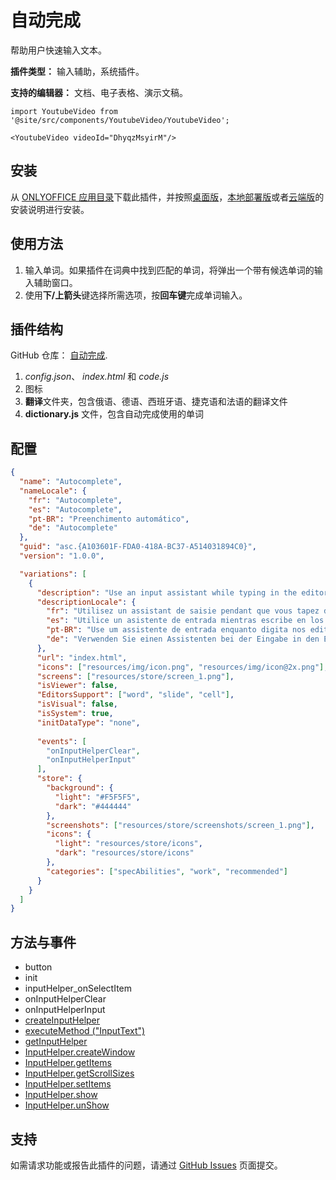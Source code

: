 # 自动完成

帮助用户快速输入文本。

**插件类型：** 输入辅助，系统插件。

**支持的编辑器：** 文档、电子表格、演示文稿。

```mdx-code-block
import YoutubeVideo from '@site/src/components/YoutubeVideo/YoutubeVideo';

<YoutubeVideo videoId="DhyqzMsyirM"/>
```

## 安装

从 [ONLYOFFICE 应用目录](https://www.onlyoffice.com/en/app-directory/autocomplete)下载此插件，并按照[桌面版](../../tutorials/installing/onlyoffice-desktop-editors.md)，[本地部署版](../../tutorials/installing/onlyoffice-docs-on-premises.md)或者[云端版](../../tutorials/installing/onlyoffice-cloud.md)的安装说明进行安装。

## 使用方法

1. 输入单词。如果插件在词典中找到匹配的单词，将弹出一个带有候选单词的输入辅助窗口。
2. 使用**下/上箭头**键选择所需选项，按**回车键**完成单词输入。

## 插件结构

GitHub 仓库： [自动完成](https://github.com/ONLYOFFICE/onlyoffice.github.io/tree/master/sdkjs-plugins/content/autocomplete).

1. *config.json*、 *index.html* 和 *code.js*
2. 图标
3. **翻译**文件夹，包含俄语、德语、西班牙语、捷克语和法语的翻译文件
4. **dictionary.js** 文件，包含自动完成使用的单词

## 配置

``` json
{
  "name": "Autocomplete",
  "nameLocale": {
    "fr": "Autocomplete",
    "es": "Autocomplete",
    "pt-BR": "Preenchimento automático",
    "de": "Autocomplete"
  },
  "guid": "asc.{A103601F-FDA0-418A-BC37-A514031894C0}",
  "version": "1.0.0",

  "variations": [
    {
      "description": "Use an input assistant while typing in the editors.",
      "descriptionLocale": {
        "fr": "Utilisez un assistant de saisie pendant que vous tapez dans les éditeurs.",
        "es": "Utilice un asistente de entrada mientras escribe en los editores.",
        "pt-BR": "Use um assistente de entrada enquanto digita nos editores.",
        "de": "Verwenden Sie einen Assistenten bei der Eingabe in den Editoren."
      },
      "url": "index.html",
      "icons": ["resources/img/icon.png", "resources/img/icon@2x.png"],
      "screens": ["resources/store/screen_1.png"],
      "isViewer": false,
      "EditorsSupport": ["word", "slide", "cell"],
      "isVisual": false,
      "isSystem": true,
      "initDataType": "none",
            
      "events": [
        "onInputHelperClear",
        "onInputHelperInput"
      ],
      "store": {
        "background": {
          "light": "#F5F5F5",
          "dark": "#444444"
        },
        "screenshots": ["resources/store/screenshots/screen_1.png"],
        "icons": {
          "light": "resources/store/icons",
          "dark": "resources/store/icons"
        },
        "categories": ["specAbilities", "work", "recommended"]
      }
    }
  ]
}
```

## 方法与事件

- button
- init
- inputHelper_onSelectItem
- onInputHelperClear
- onInputHelperInput
- [createInputHelper](/docs/plugin-and-macros/customization/input-helper.md#creating-an-input-helper)
- [executeMethod ("InputText")](/docs/plugin-and-macros/interacting-with-editors/text-document-api/Methods/InputText.md)
- [getInputHelper](/docs/plugin-and-macros/customization/input-helper.md#getting-an-input-helper)
- [InputHelper.createWindow](/docs/plugin-and-macros/customization/input-helper.md#createwindow)
- [InputHelper.getItems](/docs/plugin-and-macros/customization/input-helper.md#getitems)
- [InputHelper.getScrollSizes](/docs/plugin-and-macros/customization/input-helper.md#getscrollsizes)
- [InputHelper.setItems](/docs/plugin-and-macros/customization/input-helper.md#setitems)
- [InputHelper.show](/docs/plugin-and-macros/customization/input-helper.md#show)
- [InputHelper.unShow](/docs/plugin-and-macros/customization/input-helper.md#unshow)

## 支持

如需请求功能或报告此插件的问题，请通过 [GitHub Issues](https://github.com/ONLYOFFICE/onlyoffice.github.io/issues) 页面提交。
